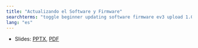 ```yaml
---
title: "Actualizando el Software y Firmware"
searchterms: "toggle beginner updating software firmware ev3 upload 1.07h 1.07e 1.09d"
lang: "es"
---
```

  <ul>
                         <li>Slides:
                           <a href='ProgrammingLessons/beginner/instalandoactualizaciones.pptx'>PPTX</a>,
                           <a href='ProgrammingLessons/beginner/instalandoactualizaciones.pdf'>PDF</a>
                         </li>
  </ul>
